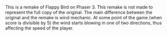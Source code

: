 This is a remake of Flappy Bird on Phaser 3. This remake is not made to represent the full copy of the original. The main difference between the original and the remake is wind mechanic. At some point of the game (when score is divisible by 5) the wind starts blowing in one of two directions, thus affecting the speed of the player.
